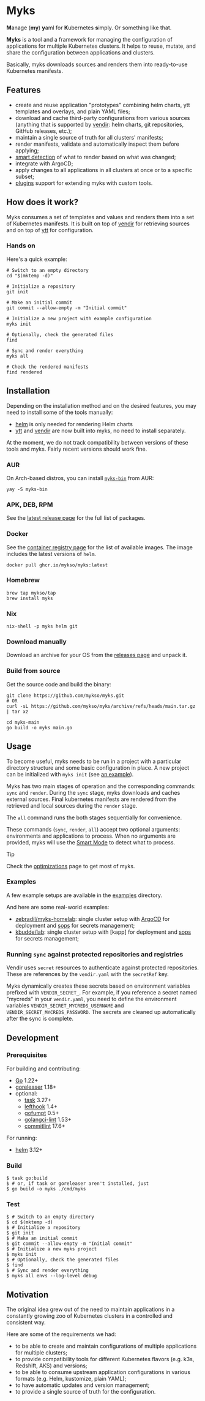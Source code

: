 # Myks

**M**anage (**my**) **y**aml for **K**ubernetes **s**imply. Or something like
that.

**Myks** is a tool and a framework for managing the configuration of
applications for multiple Kubernetes clusters. It helps to reuse, mutate, and
share the configuration between applications and clusters.

Basically, myks downloads sources and renders them into ready-to-use Kubernetes
manifests.

## Features

- create and reuse application "prototypes" combining helm charts, ytt templates
  and overlays, and plain YAML files;
- download and cache third-party configurations from various sources (anything
  that is supported by [vendir]: helm charts, git repositories, GitHub releases,
  etc.);
- maintain a single source of truth for all clusters' manifests;
- render manifests, validate and automatically inspect them before applying;
- [smart detection](/docs/smart-mode.md) of what to render based on what was
  changed;
- integrate with ArgoCD;
- apply changes to all applications in all clusters at once or to a specific
  subset;
- [plugins](/docs/plugins.md) support for extending myks with custom tools.

## How does it work?

Myks consumes a set of templates and values and renders them into a set of
Kubernetes manifests. It is built on top of [vendir] for retrieving sources and
on top of [ytt] for configuration.

### Hands on

Here's a quick example:

```shell
# Switch to an empty directory
cd "$(mktemp -d)"

# Initialize a repository
git init

# Make an initial commit
git commit --allow-empty -m "Initial commit"

# Initialize a new project with example configuration
myks init

# Optionally, check the generated files
find

# Sync and render everything
myks all

# Check the rendered manifests
find rendered
```

## Installation

Depending on the installation method and on the desired features, you may need
to install some of the tools manually:

- [helm] is only needed for rendering Helm charts
- [ytt] and [vendir] are now built into myks, no need to install separately.

At the moment, we do not track compatibility between versions of these tools and
myks. Fairly recent versions should work fine.

### AUR

On Arch-based distros, you can install
[`myks-bin`](https://aur.archlinux.org/packages/myks-bin/) from AUR:

```shell
yay -S myks-bin
```

### APK, DEB, RPM

See the [latest release page](https://github.com/mykso/myks/releases/latest) for
the full list of packages.

### Docker

See the
[container registry page](https://github.com/mykso/myks/pkgs/container/myks) for
the list of available images. The image includes the latest versions of `helm`.

```shell
docker pull ghcr.io/mykso/myks:latest
```

### Homebrew

```
brew tap mykso/tap
brew install myks
```

### Nix

```
nix-shell -p myks helm git
```

### Download manually

Download an archive for your OS from the
[releases page](https://github.com/mykso/myks/releases) and unpack it.

### Build from source

Get the source code and build the binary:

```shell
git clone https://github.com/mykso/myks.git
# OR
curl -sL https://github.com/mykso/myks/archive/refs/heads/main.tar.gz | tar xz

cd myks-main
go build -o myks main.go
```

## Usage

To become useful, myks needs to be run in a project with a particular directory
structure and some basic configuration in place. A new project can be
initialized with `myks init` (see [an example](#hands-on)).

Myks has two main stages of operation and the corresponding commands: `sync` and
`render`. During the `sync` stage, myks downloads and caches external sources.
Final kubernetes manifests are rendered from the retrieved and local sources
during the `render` stage.

The `all` command runs the both stages sequentially for convenience.

These commands (`sync`, `render`, `all`) accept two optional arguments:
environments and applications to process. When no arguments are provided, myks
will use the [Smart Mode](/docs/smart-mode.md) to detect what to process.

> [!TIP]
> Check the [optimizations](/docs/optimizations.md) page to get most of myks.

### Examples

A few example setups are available in the [examples](/examples) directory.

And here are some real-world examples:

- [zebradil/myks-homelab](https://github.com/zebradil/myks-homelab): single
  cluster setup with [ArgoCD] for deployment and [sops] for secrets management;
- [kbudde/lab](https://github.com/kbudde/lab): single cluster setup with [kapp]
  for deployment and [sops] for secrets management;

### Running `sync` against protected repositories and registries

Vendir uses `secret` resources to authenticate against protected repositories.
These are references by the `vendir.yaml` with the `secretRef` key.

Myks dynamically creates these secrets based on environment variables prefixed
with `VENDIR_SECRET_`. For example, if you reference a secret named "mycreds" in
your `vendir.yaml`, you need to define the environment variables
`VENDIR_SECRET_MYCREDS_USERNAME` and `VENDIR_SECRET_MYCREDS_PASSWORD`. The
secrets are cleaned up automatically after the sync is complete.

## Development

### Prerequisites

For building and contributing:

- [Go](https://golang.org/) 1.22+
- [goreleaser](https://goreleaser.com/) 1.18+
- optional:
  - [task](https://taskfile.dev/) 3.27+
  - [lefthook](https://github.com/evilmartians/lefthook) 1.4+
  - [gofumpt](https://github.com/mvdan/gofumpt) 0.5+
  - [golangci-lint](https://golangci-lint.run/) 1.53+
  - [commitlint](https://commitlint.js.org/#/) 17.6+

For running:

- [helm] 3.12+

### Build

```console
$ task go:build
$ # or, if task or goreleaser aren't installed, just
$ go build -o myks ./cmd/myks
```

### Test

```console
$ # Switch to an empty directory
$ cd $(mktemp -d)
$ # Initialize a repository
$ git init
$ # Make an initial commit
$ git commit --allow-empty -m "Initial commit"
$ # Initialize a new myks project
$ myks init
$ # Optionally, check the generated files
$ find
$ # Sync and render everything
$ myks all envs --log-level debug
```

## Motivation

The original idea grew out of the need to maintain applications in a constantly
growing zoo of Kubernetes clusters in a controlled and consistent way.

Here are some of the requirements we had:

- to be able to create and maintain configurations of multiple applications for
  multiple clusters;
- to provide compatibility tools for different Kubernetes flavors (e.g. k3s,
  Redshift, AKS) and versions;
- to be able to consume upstream application configurations in various formats
  (e.g. Helm, kustomize, plain YAML);
- to have automatic updates and version management;
- to provide a single source of truth for the configuration.

[//]: # "Links"
[ArgoCD]: https://argoproj.github.io/cd/
[helm]: https://helm.sh/
[sops]: https://github.com/getsops/sops
[vendir]: https://carvel.dev/vendir/
[ytt]: https://carvel.dev/ytt/
